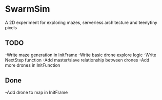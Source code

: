 # SwarmSim

A 2D experiment for exploring mazes, serverless architecture and teenytiny pixels

## TODO

-Write maze generation in InitFrame
-Write basic drone explore logic
-Write NextStep function
-Add master/slave relationship between drones
-Add more drones in InitFunction

## Done

-Add drone to map in InitFrame
